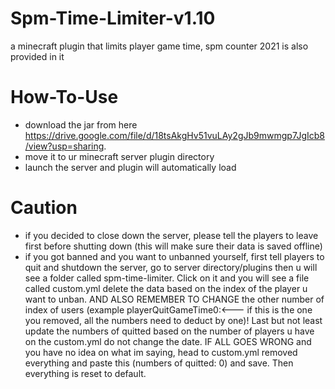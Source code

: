 # Spm-Time-Limiter-v1.10

a minecraft plugin that limits player game time, spm counter 2021 is also provided in it

# How-To-Use
- download the jar from here  https://drive.google.com/file/d/18tsAkgHv51vuLAy2gJb9mwmgp7JgIcb8/view?usp=sharing.
- move it to ur minecraft server plugin directory
- launch the server and plugin will automatically load
# Caution
- if you decided to close down the server, please tell the players to leave first before shutting down (this will make sure their data is saved offline)
- if you got banned and you want to unbanned yourself, first tell players to quit and shutdown the server, go to server directory/plugins then u will see a folder called spm-time-limiter. Click on it and you will see a file called custom.yml delete the data based on the index of the player u want to unban. AND ALSO REMEMBER TO CHANGE the  other number of index of users (example playerQuitGameTime0:<--- if this is the one you removed, all the numbers need to deduct by one)! Last but not least update the numbers of quitted based on the number of players u have on the custom.yml do not change the date. IF ALL GOES WRONG and you have no idea on what im saying, head to custom.yml removed everything and paste this (numbers of quitted: 0) and save. Then everything is reset to default.
